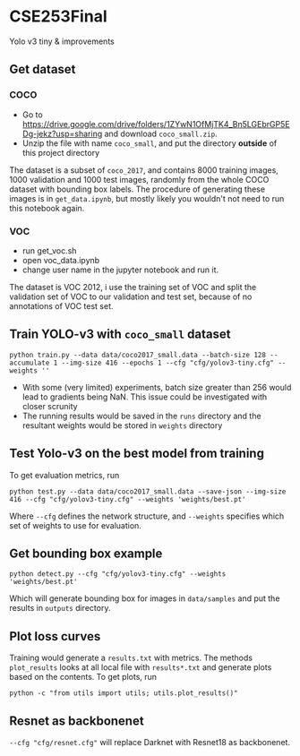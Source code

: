 # CSE253Final
Yolo v3 tiny &amp; improvements

## Get dataset
### COCO
- Go to https://drive.google.com/drive/folders/1ZYwN1OfMjTK4_Bn5LGEbrGP5EDg-jekz?usp=sharing and download `coco_small.zip`.
- Unzip the file with name `coco_small`, and put the directory **outside** of this project directory

The dataset is a subset of `coco_2017`, and contains 8000 training images, 1000 validation and 1000 test images, randomly from the whole COCO dataset with bounding box labels. The procedure of generating these images is in `get_data.ipynb`, but mostly likely you wouldn't not need to run this notebook again.

### VOC
- run get_voc.sh
- open voc_data.ipynb 
- change user name in the jupyter notebook and run it.

The dataset is VOC 2012, i use the training set of VOC and split the validation set of VOC to our validation and test set, because of no annotations of VOC test set. 

## Train YOLO-v3 with `coco_small` dataset

```
python train.py --data data/coco2017_small.data --batch-size 128 --accumulate 1 --img-size 416 --epochs 1 --cfg "cfg/yolov3-tiny.cfg" --weights ''
```

- With some (very limited) experiments, batch size greater than 256 would lead to gradients being NaN. This issue could be investigated with closer scrunity
- The running results would be saved in the `runs` directory and the resultant weights would be stored in `weights` directory

## Test Yolo-v3 on the best model from training

To get evaluation metrics, run

```
python test.py --data data/coco2017_small.data --save-json --img-size 416 --cfg "cfg/yolov3-tiny.cfg" --weights 'weights/best.pt'
```

Where `--cfg` defines the network structure, and `--weights` specifies which set of weights to use for evaluation.

## Get bounding box example

```
python detect.py --cfg "cfg/yolov3-tiny.cfg" --weights 'weights/best.pt'
```

Which will generate bounding box for images in `data/samples` and put the results in `outputs` directory.

## Plot loss curves

Training would generate a `results.txt` with metrics. The methods `plot_results` looks at all local file with `results*.txt` and generate plots based on the contents. To get plots, run

```
python -c "from utils import utils; utils.plot_results()"
```
## Resnet as backbonenet
`--cfg "cfg/resnet.cfg"` will replace Darknet with Resnet18 as backbonenet.
